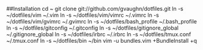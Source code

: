 ##Installation
    cd ~
    git clone git://github.com/gvaughn/dotfiles.git
    ln -s ~/dotfiles/vim ~/.vim
    ln -s ~/dotfiles/vim/vimrc ~/.vimrc
    ln -s ~/dotfiles/vim/gvimrc ~/.gvimrc
    ln -s ~/dotfiles/bash_profile ~/.bash_profile
    ln -s ~/dotfiles/gitconfig ~/.gitconfig
    ln -s ~/dotfiles/gitignore_global ~/.gitignore_global
    ln -s ~/dotfiles/irbrc ~/.irbrc
    ln -s ~/dotfiles/tmux.conf ~/.tmux.conf
    ln -s ~/dotfiles/bin ~/bin
    vim -u bundles.vim +BundleInstall +q

